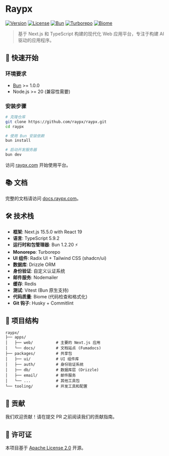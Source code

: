 # Raypx

[![Version](https://img.shields.io/github/package-json/v/raypx/raypx-core?style=flat-square)](https://github.com/raypx/raypx-core)
[![License](https://img.shields.io/github/license/raypx/raypx-core?style=flat-square)](https://opensource.org/licenses/Apache-2.0)
[![Bun](https://img.shields.io/badge/Bun-1.2.20-black?style=flat-square&logo=bun)](https://bun.sh/)
[![Turborepo](https://img.shields.io/badge/Turborepo-monorepo-red?style=flat-square&logo=turborepo)](https://turbo.build/)
[![Biome](https://img.shields.io/badge/Biome-linter%20%26%20formatter-yellow?style=flat-square&logo=biome)](https://biomejs.dev/)

> 基于 Next.js 和 TypeScript 构建的现代化 Web 应用平台，专注于构建 AI 驱动的应用程序。

## 🚀 快速开始

### 环境要求

- [Bun](https://bun.sh/) >= 1.0.0
- Node.js >= 20 (兼容性需要)

### 安装步骤

```bash
# 克隆仓库
git clone https://github.com/raypx/raypx.git
cd raypx

# 使用 Bun 安装依赖
bun install

# 启动开发服务器
bun dev
```

访问 [raypx.com](https://dub.sh/raypx) 开始使用平台。

## 📚 文档

完整的文档请访问 [docs.raypx.com](https://docs.raypx.com)。

## 🛠️ 技术栈

- **框架**: Next.js 15.5.0 with React 19
- **语言**: TypeScript 5.9.2
- **运行时和包管理器**: Bun 1.2.20 ⚡
- **Monorepo**: Turborepo
- **UI 组件**: Radix UI + Tailwind CSS (shadcn/ui)
- **数据库**: Drizzle ORM
- **身份验证**: 自定义认证系统
- **邮件服务**: Nodemailer
- **缓存**: Redis
- **测试**: Vitest (Bun 原生支持)
- **代码质量**: Biome (代码检查和格式化)
- **Git 钩子**: Husky + Commitlint

## 📁 项目结构

```
raypx/
├── apps/
│   ├── web/          # 主要的 Next.js 应用
│   └── docs/         # 文档站点 (Fumadocs)
├── packages/         # 共享包
│   ├── ui/           # UI 组件库
│   ├── auth/         # 身份验证系统
│   ├── db/           # 数据库层 (Drizzle)
│   ├── email/        # 邮件服务
│   └── ...           # 其他工具包
└── tooling/          # 开发工具和配置
```

## 🤝 贡献

我们欢迎贡献！请在提交 PR 之前阅读我们的贡献指南。

## 📄 许可证

本项目基于 [Apache License 2.0](https://opensource.org/licenses/Apache-2.0) 开源。